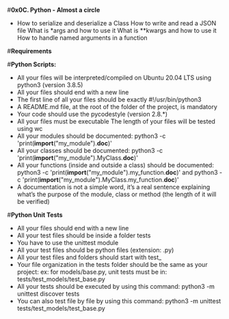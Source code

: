 #**0x0C. Python - Almost a circle**

+ How to serialize and deserialize a Class
How to write and read a JSON file
What is *args and how to use it
What is **kwargs and how to use it
How to handle named arguments in a function

#**Requirements**

#**Python Scripts:**

+ All your files will be interpreted/compiled on Ubuntu 20.04 LTS using python3 (version 3.8.5)
+ All your files should end with a new line
+ The first line of all your files should be exactly #!/usr/bin/python3
+ A README.md file, at the root of the folder of the project, is mandatory
+ Your code should use the pycodestyle (version 2.8.*)
+ All your files must be executable
The length of your files will be tested using wc
+ All your modules should be documented: python3 -c 'print(__import__("my_module").__doc__)'
+ All your classes should be documented: python3 -c 'print(__import__("my_module").MyClass.__doc__)'
+ All your functions (inside and outside a class) should be documented: python3 -c 'print(__import__("my_module").my_function.__doc__)' and python3 -c 'print(__import__("my_module").MyClass.my_function.__doc__)'
+ A documentation is not a simple word, it’s a real sentence explaining what’s the purpose of the module, class or method (the length of it will be verified)

#**Python Unit Tests**

+ All your files should end with a new line
+ All your test files should be inside a folder tests
+ You have to use the unittest module
+ All your test files should be python files (extension: .py)
+ All your test files and folders should start with test_
+ Your file organization in the tests folder should be the same as your project: ex: for models/base.py, unit tests must be in: tests/test_models/test_base.py
+ All your tests should be executed by using this command: python3 -m unittest discover tests 
+ You can also test file by file by using this command: python3 -m unittest tests/test_models/test_base.py
